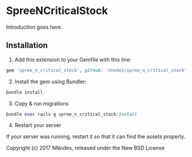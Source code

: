 SpreeNCriticalStock
===================

Introduction goes here.

## Installation

1. Add this extension to your Gemfile with this line:
  ```ruby
  gem 'spree_n_critical_stock', github: 'nnodes/spree_n_critical_stock'
  ```

2. Install the gem using Bundler:
  ```ruby
  bundle install
  ```

3. Copy & run migrations
  ```ruby
  bundle exec rails g spree_n_critical_stock:install
  ```

4. Restart your server

  If your server was running, restart it so that it can find the assets properly.





Copyright (c) 2017 NNodes, released under the New BSD License